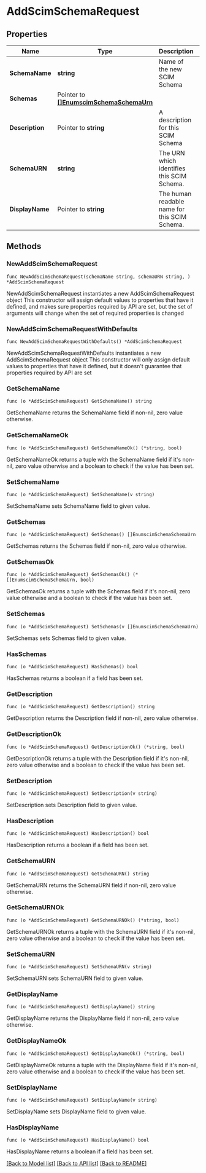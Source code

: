 # AddScimSchemaRequest

## Properties

Name | Type | Description | Notes
------------ | ------------- | ------------- | -------------
**SchemaName** | **string** | Name of the new SCIM Schema | 
**Schemas** | Pointer to [**[]EnumscimSchemaSchemaUrn**](EnumscimSchemaSchemaUrn.md) |  | [optional] 
**Description** | Pointer to **string** | A description for this SCIM Schema | [optional] 
**SchemaURN** | **string** | The URN which identifies this SCIM Schema. | 
**DisplayName** | Pointer to **string** | The human readable name for this SCIM Schema. | [optional] 

## Methods

### NewAddScimSchemaRequest

`func NewAddScimSchemaRequest(schemaName string, schemaURN string, ) *AddScimSchemaRequest`

NewAddScimSchemaRequest instantiates a new AddScimSchemaRequest object
This constructor will assign default values to properties that have it defined,
and makes sure properties required by API are set, but the set of arguments
will change when the set of required properties is changed

### NewAddScimSchemaRequestWithDefaults

`func NewAddScimSchemaRequestWithDefaults() *AddScimSchemaRequest`

NewAddScimSchemaRequestWithDefaults instantiates a new AddScimSchemaRequest object
This constructor will only assign default values to properties that have it defined,
but it doesn't guarantee that properties required by API are set

### GetSchemaName

`func (o *AddScimSchemaRequest) GetSchemaName() string`

GetSchemaName returns the SchemaName field if non-nil, zero value otherwise.

### GetSchemaNameOk

`func (o *AddScimSchemaRequest) GetSchemaNameOk() (*string, bool)`

GetSchemaNameOk returns a tuple with the SchemaName field if it's non-nil, zero value otherwise
and a boolean to check if the value has been set.

### SetSchemaName

`func (o *AddScimSchemaRequest) SetSchemaName(v string)`

SetSchemaName sets SchemaName field to given value.


### GetSchemas

`func (o *AddScimSchemaRequest) GetSchemas() []EnumscimSchemaSchemaUrn`

GetSchemas returns the Schemas field if non-nil, zero value otherwise.

### GetSchemasOk

`func (o *AddScimSchemaRequest) GetSchemasOk() (*[]EnumscimSchemaSchemaUrn, bool)`

GetSchemasOk returns a tuple with the Schemas field if it's non-nil, zero value otherwise
and a boolean to check if the value has been set.

### SetSchemas

`func (o *AddScimSchemaRequest) SetSchemas(v []EnumscimSchemaSchemaUrn)`

SetSchemas sets Schemas field to given value.

### HasSchemas

`func (o *AddScimSchemaRequest) HasSchemas() bool`

HasSchemas returns a boolean if a field has been set.

### GetDescription

`func (o *AddScimSchemaRequest) GetDescription() string`

GetDescription returns the Description field if non-nil, zero value otherwise.

### GetDescriptionOk

`func (o *AddScimSchemaRequest) GetDescriptionOk() (*string, bool)`

GetDescriptionOk returns a tuple with the Description field if it's non-nil, zero value otherwise
and a boolean to check if the value has been set.

### SetDescription

`func (o *AddScimSchemaRequest) SetDescription(v string)`

SetDescription sets Description field to given value.

### HasDescription

`func (o *AddScimSchemaRequest) HasDescription() bool`

HasDescription returns a boolean if a field has been set.

### GetSchemaURN

`func (o *AddScimSchemaRequest) GetSchemaURN() string`

GetSchemaURN returns the SchemaURN field if non-nil, zero value otherwise.

### GetSchemaURNOk

`func (o *AddScimSchemaRequest) GetSchemaURNOk() (*string, bool)`

GetSchemaURNOk returns a tuple with the SchemaURN field if it's non-nil, zero value otherwise
and a boolean to check if the value has been set.

### SetSchemaURN

`func (o *AddScimSchemaRequest) SetSchemaURN(v string)`

SetSchemaURN sets SchemaURN field to given value.


### GetDisplayName

`func (o *AddScimSchemaRequest) GetDisplayName() string`

GetDisplayName returns the DisplayName field if non-nil, zero value otherwise.

### GetDisplayNameOk

`func (o *AddScimSchemaRequest) GetDisplayNameOk() (*string, bool)`

GetDisplayNameOk returns a tuple with the DisplayName field if it's non-nil, zero value otherwise
and a boolean to check if the value has been set.

### SetDisplayName

`func (o *AddScimSchemaRequest) SetDisplayName(v string)`

SetDisplayName sets DisplayName field to given value.

### HasDisplayName

`func (o *AddScimSchemaRequest) HasDisplayName() bool`

HasDisplayName returns a boolean if a field has been set.


[[Back to Model list]](../README.md#documentation-for-models) [[Back to API list]](../README.md#documentation-for-api-endpoints) [[Back to README]](../README.md)


